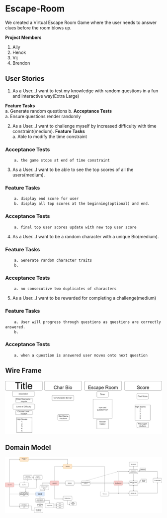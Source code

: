 # Escape-Room
We created a Virtual Escape Room Game where the user needs to answer clues before the room blows up. 

**Project Members**
1. Ally  
2. Henok  
3. Vij  
4. Brendon  

## User Stories
1. As a User...I want to test my knowledge with random questions in a fun and interactive way(Extra Large)  

**Feature Tasks**  
        a. Generate random questions
        b. 
**Acceptance Tests**  
        a. Ensure questions render randomly


2. As a User...I want to challenge myself by increased difficulty with time constraint(medium).
 **Feature Tasks**  
        a. Able to modify the time constraint

### Acceptance Tests
        a. the game stops at end of time constraint

3. As a User...I want to be able to see the top scores of all the users(medium).
### Feature Tasks
        a. display end score for user
        b. display all top scores at the beginning(optional) and end. 
### Acceptance Tests
        a. final top user scores update with new top user score

4. As a User...I want to be a random character with a unique Bio(medium). 

### Feature Tasks
        a. Generate random character traits
        b. 
### Acceptance Tests
        a. no consecutive two duplicates of characters

5. As a User...I want to be rewarded for completing a challenge(medium)

### Feature Tasks
        a. User will progress through questions as questions are correctly answered.
        b. 
### Acceptance Tests
        a. when a question is answered user moves onto next question


## Wire Frame ##
![wireframe](/img/WireFrame.jpg)

## Domain Model ##
![Domain Model](/img/DomainModel.png)